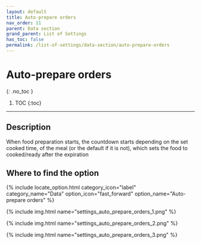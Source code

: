 ```yaml
---
layout: default
title: Auto-prepare orders
nav_order: 11
parent: Data section
grand_parent: List of Settings
has_toc: false
permalink: /list-of-settings/data-section/auto-prepare-orders
---
```


# Auto-prepare orders
{: .no_toc }

1. TOC
{:toc}

---

## Description
When food preparation starts, the countdown starts depending on the set cooked time, of the meal (or the default if it is not), which sets the food to cooked/ready after the expiration

## Where to find the option
{% include locate_option.html category_icon="label" category_name="Data" option_icon="fast_forward" option_name="Auto-prepare orders" %}

{% include img.html name="settings_auto_prepare_orders_1.png" %}

{% include img.html name="settings_auto_prepare_orders_2.png" %}

{% include img.html name="settings_auto_prepare_orders_3.png" %}
